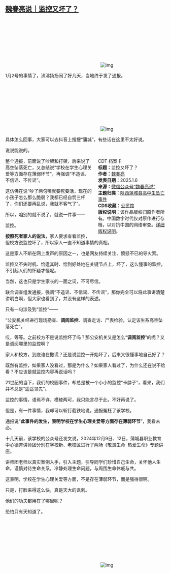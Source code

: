 <!--1736186261000-->
[魏春亮说｜监控又坏了？](https://chinadigitaltimes.net/chinese/714726.html)
------

<p><img decoding="async" src="data:image/svg+xml,%3Csvg%20xmlns='http://www.w3.org/2000/svg'%20viewBox='0%200%200%200'%3E%3C/svg%3E" alt="img" data-lazy-src="https://chinadigitaltimes.net/chinese/files/2025/01/post-714726-677c11fd8b69e.png"><noscript><img decoding="async" src="https://chinadigitaltimes.net/chinese/files/2025/01/post-714726-677c11fd8b69e.png" alt="img"></noscript></p><p>1月2号的事情了，沸沸扬扬闹了好几天，当地终于发了通报。</p><p><img decoding="async" src="data:image/svg+xml,%3Csvg%20xmlns='http://www.w3.org/2000/svg'%20viewBox='0%200%200%200'%3E%3C/svg%3E" alt="img" data-lazy-src="https://chinadigitaltimes.net/chinese/files/2025/01/post-714726-677c12000eb51.png"><noscript><img decoding="async" src="https://chinadigitaltimes.net/chinese/files/2025/01/post-714726-677c12000eb51.png" alt="img"></noscript></p><p>具体怎么回事，大家可以去抖音上搜搜“蒲城”，有些话在这里不太好说。</p><p>说说能说的。</p><div style="width:42%;float:right;padding-left:20px;"><div class="su-spoiler su-spoiler-style-fancy su-spoiler-icon-chevron-circle" data-scroll-offset="0" data-anchor-in-url="no"><div class="su-spoiler-title" tabindex="0" role="button"><span class="su-spoiler-icon"></span>CDT 档案卡</div><div class="su-spoiler-content su-u-clearfix su-u-trim"><strong>标题：</strong>监控又坏了？<br><strong>作者：</strong><a href="https://chinadigitaltimes.net/space/魏春亮说" target="_blank">魏春亮</a><br><strong>发表日期：</strong>2025.1.6<br><strong>来源：</strong><a href="https://web.archive.org/web/https://mp.weixin.qq.com/s/c0dKsgweus3MEYFdSpuKLQ" target="_blank">微信公众号“魏春亮说”</a><br><strong>主题归类：</strong><a href="https://chinadigitaltimes.net/space/陕西蒲城县高中生坠亡事件" target="_blank">陕西蒲城县高中生坠亡事件</a><br><strong>CDS收藏：</strong><a href="https://chinadigitaltimes.net/space/%E5%85%AC%E6%B0%91%E9%A6%86" target="_blank" rel="noopener">公民馆</a><br><strong>版权说明：</strong>该作品版权归原作者所有。中国数字时代仅对原作进行存档，以对抗中国的网络审查。<a href="https://chinadigitaltimes.net/chinese/copyright">详细版权说明</a>。</div></div></div><p>整个通报，前面说了吵架和打架，后来说了高空坠落死亡，又总结说“学校在学生心理关爱等方面存在薄弱环节”，再强调“不造谣、不信谣、不传谣”。</p><p>这仿佛在说“吵了两句嘴就要死要活，现在的小孩子怎么那么脆弱？我都已经自罚三杯了，你们还要再乱说，我就不客气了”。</p><p>所以，咱别的就不说了，就说一件事——</p><p>监控。</p><p><strong>按照死者家人的说法</strong>，家人要求查看监控，但校方说监控坏了，所以家人一直不知道事情的真相。</p><p>这是家人不断在网上发声的原因之一，也是网友持续关注、愤怒不已的导火索。</p><p>监控又不失时机、恰逢其时、恰到好处地在关键节点上，坏了，这么懂事的监控，不引起人们的怀疑才怪呢。</p><p>当然，这也只是学生家长的一面之词，不可尽信。</p><p>联合调查组发通报，强调“不造谣、不信谣、不传谣”，那你完全可以将此事讲清楚讲明白啊，但大家也看到了，并没有这样的表述。</p><p>只有一句涉及到“监控”——</p><p>“公安机关经进行现场勘查、<strong>调阅监控</strong>、调查走访、尸表检验，认定该生系高空坠落死亡”。</p><p>哎，等等。之前校方不是说监控坏了吗？那公安机关又是怎么“<strong>调阅监控</strong>”的呢？又是调阅哪里的监控啊？</p><p>家人和校方，到底谁在撒谎？还是说监控一开始坏了，后来又很懂事地自己好了？</p><p>既然有监控，如果家人没看过，那是为什么？如果家人看过了，为什么还在说不给看？不应该是就监控内容再说话吗？</p><p>21世纪的当下，我们的校园事件，却总是被一个小小的监控“卡脖子”，看来，我们并不总是“遥遥领先”。</p><p>监控的事情，语焉不详，模棱两可，我只能言尽于此，不好再说了。</p><p>但是，有一件事情，我却可以斩钉截铁地说，通报冤枉了该学校。</p><p>通报说“<strong>此事件的发生，表明学校在学生心理关爱等方面存在薄弱环节</strong>”，我看未必。</p><p>十几天前，该学校的公众号还发文说，2024年12月9日、12日，蒲城县职业教育中心德育讲师团分别在学校新、老校区进行了两场《敬畏生命&nbsp;&nbsp;热爱生命》专题讲座。</p><p>讲师团老师以真实案例入手，引入主题，引导同学们珍惜自己生命，关怀他人生命，谨慎对待生命关系，冷静处理生命问题，与周围生命休戚与共。</p><p>这表明，学校在学生心理关爱等方面，不是存在薄弱环节，而是强得很啊。</p><p>只是，打脸来得这么快，真是天大的讽刺。</p><p>他们的功夫都用在了哪里呢？</p><p>恐怕只有天知道了。</p><p><img decoding="async" src="data:image/svg+xml,%3Csvg%20xmlns='http://www.w3.org/2000/svg'%20viewBox='0%200%200%200'%3E%3C/svg%3E" alt="img" data-lazy-src="https://chinadigitaltimes.net/chinese/files/2025/01/post-714726-677c1202dc99e.png"><noscript><img decoding="async" src="https://chinadigitaltimes.net/chinese/files/2025/01/post-714726-677c1202dc99e.png" alt="img"></noscript></p><div class="addtoany_share_save_container addtoany_content addtoany_content_bottom"><div class="a2a_kit a2a_kit_size_32 addtoany_list" data-a2a-url="https://chinadigitaltimes.net/chinese/714726.html" data-a2a-title="魏春亮说｜监控又坏了？"><a class="a2a_button_facebook" href="https://www.addtoany.com/add_to/facebook?linkurl=https%3A%2F%2Fchinadigitaltimes.net%2Fchinese%2F714726.html&amp;linkname=%E9%AD%8F%E6%98%A5%E4%BA%AE%E8%AF%B4%EF%BD%9C%E7%9B%91%E6%8E%A7%E5%8F%88%E5%9D%8F%E4%BA%86%EF%BC%9F" title="Facebook" rel="nofollow noopener" target="_blank"></a><a class="a2a_button_twitter" href="https://www.addtoany.com/add_to/twitter?linkurl=https%3A%2F%2Fchinadigitaltimes.net%2Fchinese%2F714726.html&amp;linkname=%E9%AD%8F%E6%98%A5%E4%BA%AE%E8%AF%B4%EF%BD%9C%E7%9B%91%E6%8E%A7%E5%8F%88%E5%9D%8F%E4%BA%86%EF%BC%9F" title="Twitter" rel="nofollow noopener" target="_blank"></a><a class="a2a_button_telegram" href="https://www.addtoany.com/add_to/telegram?linkurl=https%3A%2F%2Fchinadigitaltimes.net%2Fchinese%2F714726.html&amp;linkname=%E9%AD%8F%E6%98%A5%E4%BA%AE%E8%AF%B4%EF%BD%9C%E7%9B%91%E6%8E%A7%E5%8F%88%E5%9D%8F%E4%BA%86%EF%BC%9F" title="Telegram" rel="nofollow noopener" target="_blank"></a><a class="a2a_button_reddit" href="https://www.addtoany.com/add_to/reddit?linkurl=https%3A%2F%2Fchinadigitaltimes.net%2Fchinese%2F714726.html&amp;linkname=%E9%AD%8F%E6%98%A5%E4%BA%AE%E8%AF%B4%EF%BD%9C%E7%9B%91%E6%8E%A7%E5%8F%88%E5%9D%8F%E4%BA%86%EF%BC%9F" title="Reddit" rel="nofollow noopener" target="_blank"></a><a class="a2a_button_whatsapp" href="https://www.addtoany.com/add_to/whatsapp?linkurl=https%3A%2F%2Fchinadigitaltimes.net%2Fchinese%2F714726.html&amp;linkname=%E9%AD%8F%E6%98%A5%E4%BA%AE%E8%AF%B4%EF%BD%9C%E7%9B%91%E6%8E%A7%E5%8F%88%E5%9D%8F%E4%BA%86%EF%BC%9F" title="WhatsApp" rel="nofollow noopener" target="_blank"></a><a class="a2a_button_email" href="https://www.addtoany.com/add_to/email?linkurl=https%3A%2F%2Fchinadigitaltimes.net%2Fchinese%2F714726.html&amp;linkname=%E9%AD%8F%E6%98%A5%E4%BA%AE%E8%AF%B4%EF%BD%9C%E7%9B%91%E6%8E%A7%E5%8F%88%E5%9D%8F%E4%BA%86%EF%BC%9F" title="Email" rel="nofollow noopener" target="_blank"></a><a class="a2a_button_copy_link" href="https://www.addtoany.com/add_to/copy_link?linkurl=https%3A%2F%2Fchinadigitaltimes.net%2Fchinese%2F714726.html&amp;linkname=%E9%AD%8F%E6%98%A5%E4%BA%AE%E8%AF%B4%EF%BD%9C%E7%9B%91%E6%8E%A7%E5%8F%88%E5%9D%8F%E4%BA%86%EF%BC%9F" title="Copy Link" rel="nofollow noopener" target="_blank"></a><a class="a2a_dd addtoany_share_save addtoany_share" href="https://www.addtoany.com/share"></a></div></div>
